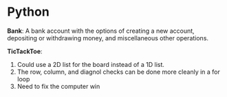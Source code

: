 # Python
**Bank**: A bank account with the options of creating a new account, depositing or withdrawing money, and miscellaneous other operations.

**TicTackToe**:
  1) Could use a 2D list for the board instead of a 1D list.
  2) The row, column, and diagnol checks can be done more cleanly in a for loop
  3) Need to fix the computer win
